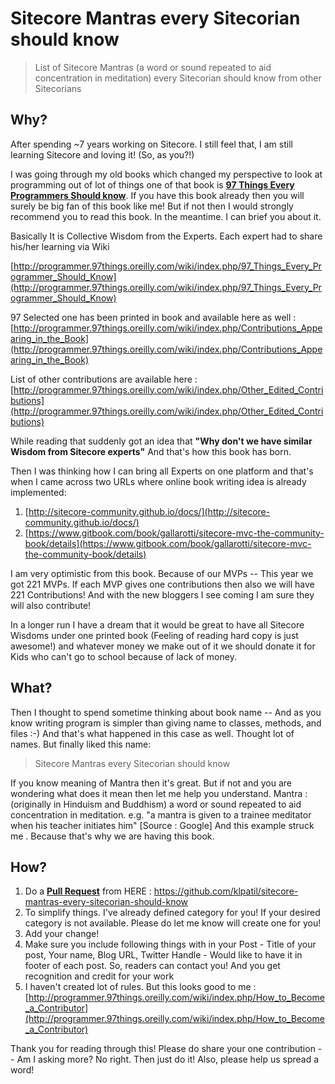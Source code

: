 # Sitecore Mantras every Sitecorian should know 



> List of Sitecore Mantras (a word or sound repeated to aid concentration in meditation) every Sitecorian should know from other Sitecorians

## Why?

After spending ~7 years working on Sitecore. I still feel that, I am still learning Sitecore and loving it! (So, as you?!)

I was going through my old books which changed my perspective to look at programming out of lot of things one of that book is **[97 Things Every Programmers Should know](http://www.amazon.in/Things-Every-Programmer-Should-Know/dp/0596809484)**. If you have this book already then you will surely be big fan of this book like me! But if not then I would strongly recommend you to read this book. In the meantime. I can brief you about it.

Basically It is Collective Wisdom from the Experts. Each expert had to share his/her learning via Wiki

[http://programmer.97things.oreilly.com/wiki/index.php/97_Things_Every_Programmer_Should_Know](http://programmer.97things.oreilly.com/wiki/index.php/97_Things_Every_Programmer_Should_Know)

97 Selected one has been printed in book and available here as well : 
[http://programmer.97things.oreilly.com/wiki/index.php/Contributions_Appearing_in_the_Book](http://programmer.97things.oreilly.com/wiki/index.php/Contributions_Appearing_in_the_Book)

List of other contributions are available here :
[http://programmer.97things.oreilly.com/wiki/index.php/Other_Edited_Contributions](http://programmer.97things.oreilly.com/wiki/index.php/Other_Edited_Contributions)

While reading that suddenly got an idea that **"Why don't we have similar Wisdom from Sitecore experts"** And that's how this book has born.

Then I was thinking how I can bring all Experts on one platform and that's when I came across two URLs where online book writing idea is already implemented:

1. [http://sitecore-community.github.io/docs/](http://sitecore-community.github.io/docs/)
2. [https://www.gitbook.com/book/gallarotti/sitecore-mvc-the-community-book/details](https://www.gitbook.com/book/gallarotti/sitecore-mvc-the-community-book/details)

I am very optimistic from this book. Because of our MVPs -- This year we got 221 MVPs. If each MVP gives one contributions then also we will have 221 Contributions! And with the new bloggers I see coming I am sure they will also contribute!

In a longer run I have a dream that it would be great to have all Sitecore Wisdoms under one printed book (Feeling of reading hard copy is just awesome!) and whatever money we make out of it we should donate it for Kids who can't go to school because of lack of money.

## What?

Then I thought to spend sometime thinking about book name -- And as you know writing program is simpler than giving name to classes, methods, and files :-) And that's what happened in this case as well. Thought lot of names. But finally liked this name:


> Sitecore Mantras every Sitecorian should know 

If you know meaning of Mantra then it's great. But if not and you are wondering what does it mean then let me help you understand. Mantra : (originally in Hinduism and Buddhism) a word or sound repeated to aid concentration in meditation. e.g. "a mantra is given to a trainee meditator when his teacher initiates him" [Source : Google] And this example struck me . Because that's why we are having this book.

## How?

1. Do a **[Pull Request](https://www.atlassian.com/git/tutorials/making-a-pull-request/example)** from HERE : https://github.com/klpatil/sitecore-mantras-every-sitecorian-should-know
2. To simplify things. I've already defined category for you! If your desired category is not available. Please do let me know will create one for you!
2. Add your change!
3. Make sure you include following things with in your Post - Title of your post, Your name, Blog URL, Twitter Handle - Would like to have it in footer of each post. So, readers can contact you! And you get recognition and credit for your work
4. I haven't created lot of rules. But this looks good to me : [http://programmer.97things.oreilly.com/wiki/index.php/How_to_Become_a_Contributor](http://programmer.97things.oreilly.com/wiki/index.php/How_to_Become_a_Contributor) 

Thank you for reading through this! Please do share your one contribution -- Am I asking more? No right. Then just do it! Also, please help us spread a word!




